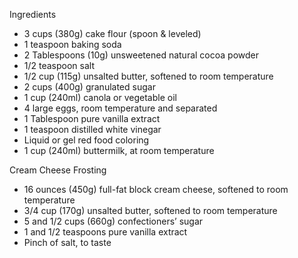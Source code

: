 Ingredients
 - 3 cups (380g) cake flour (spoon & leveled)
 - 1 teaspoon baking soda
 - 2 Tablespoons (10g) unsweetened natural cocoa powder
 - 1/2 teaspoon salt
 - 1/2 cup (115g) unsalted butter, softened to room temperature
 - 2 cups (400g) granulated sugar
 - 1 cup (240ml) canola or vegetable oil
 - 4 large eggs, room temperature and separated
 - 1 Tablespoon pure vanilla extract
 - 1 teaspoon distilled white vinegar
 - Liquid or gel red food coloring
 - 1 cup (240ml) buttermilk, at room temperature

Cream Cheese Frosting
 - 16 ounces (450g) full-fat block cream cheese, softened to room temperature
 - 3/4 cup (170g) unsalted butter, softened to room temperature
 - 5 and 1/2 cups (660g) confectioners’ sugar
 - 1 and 1/2 teaspoons pure vanilla extract
 - Pinch of salt, to taste